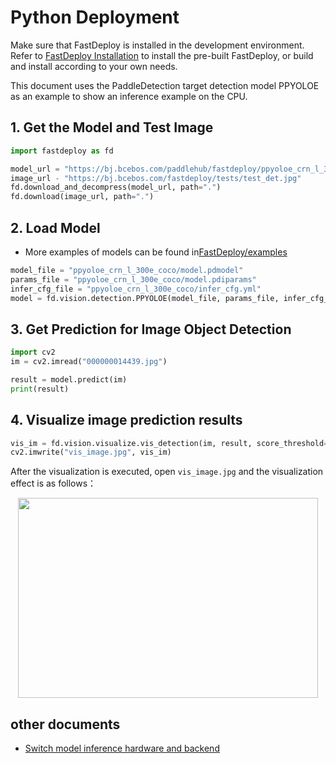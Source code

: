 # Python Deployment

Make sure that FastDeploy is installed in the development environment. Refer to [FastDeploy Installation](../../build_and_install/) to install the pre-built FastDeploy, or build and install according to your own needs.

This document uses the PaddleDetection target detection model PPYOLOE as an example to show an inference example on the CPU.

## 1. Get the Model and Test Image

``` python
import fastdeploy as fd

model_url = "https://bj.bcebos.com/paddlehub/fastdeploy/ppyoloe_crn_l_300e_coco.tgz"
image_url - "https://bj.bcebos.com/fastdeploy/tests/test_det.jpg"
fd.download_and_decompress(model_url, path=".")
fd.download(image_url, path=".")
```

## 2. Load Model

- More examples of models can be found in[FastDeploy/examples](https://github.com/PaddlePaddle/FastDeploy/tree/develop/examples)

``` python
model_file = "ppyoloe_crn_l_300e_coco/model.pdmodel"
params_file = "ppyoloe_crn_l_300e_coco/model.pdiparams"
infer_cfg_file = "ppyoloe_crn_l_300e_coco/infer_cfg.yml"
model = fd.vision.detection.PPYOLOE(model_file, params_file, infer_cfg_file)
```

## 3. Get Prediction for Image Object Detection 

``` python
import cv2
im = cv2.imread("000000014439.jpg")

result = model.predict(im)
print(result)
```

## 4. Visualize image prediction results

``` python
vis_im = fd.vision.visualize.vis_detection(im, result, score_threshold=0.5)
cv2.imwrite("vis_image.jpg", vis_im)
```

After the visualization is executed, open `vis_image.jpg` and the visualization effect is as follows：

<div  align="center">
<img src="https://user-images.githubusercontent.com/19339784/184326520-7075e907-10ed-4fad-93f8-52d0e35d4964.jpg", width=480px, height=320px />
</div>

## other documents

- [Switch model inference hardware and backend](../../faq/how_to_change_backend.md)
